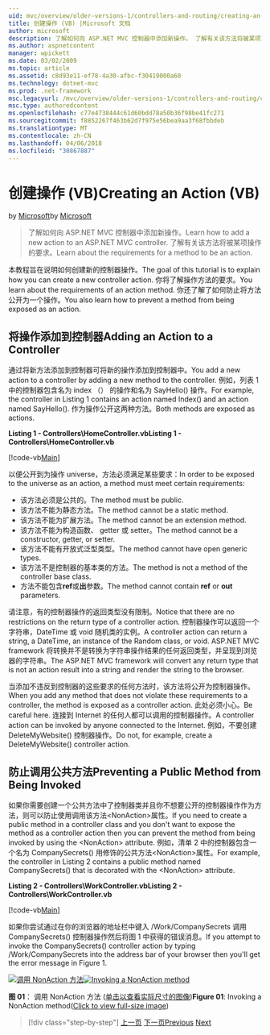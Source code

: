 ```yaml
---
uid: mvc/overview/older-versions-1/controllers-and-routing/creating-an-action-vb
title: 创建操作 (VB) |Microsoft 文档
author: microsoft
description: 了解如何向 ASP.NET MVC 控制器中添加新操作。 了解有关该方法将被某项操作的要求。
ms.author: aspnetcontent
manager: wpickett
ms.date: 03/02/2009
ms.topic: article
ms.assetid: c8d93e11-ef78-4a30-afbc-f30419000a60
ms.technology: dotnet-mvc
ms.prod: .net-framework
msc.legacyurl: /mvc/overview/older-versions-1/controllers-and-routing/creating-an-action-vb
msc.type: authoredcontent
ms.openlocfilehash: c77e4738444c61d60bdd78a50b36f98be41fc271
ms.sourcegitcommit: f8852267f463b62d7f975e56bea9aa3f68fbbdeb
ms.translationtype: MT
ms.contentlocale: zh-CN
ms.lasthandoff: 04/06/2018
ms.locfileid: "30867887"
---
```

<a name="creating-an-action-vb"></a><span data-ttu-id="9df6f-104">创建操作 (VB)</span><span class="sxs-lookup"><span data-stu-id="9df6f-104">Creating an Action (VB)</span></span>
====================
<span data-ttu-id="9df6f-105">by [Microsoft](https://github.com/microsoft)</span><span class="sxs-lookup"><span data-stu-id="9df6f-105">by [Microsoft](https://github.com/microsoft)</span></span>

> <span data-ttu-id="9df6f-106">了解如何向 ASP.NET MVC 控制器中添加新操作。</span><span class="sxs-lookup"><span data-stu-id="9df6f-106">Learn how to add a new action to an ASP.NET MVC controller.</span></span> <span data-ttu-id="9df6f-107">了解有关该方法将被某项操作的要求。</span><span class="sxs-lookup"><span data-stu-id="9df6f-107">Learn about the requirements for a method to be an action.</span></span>


<span data-ttu-id="9df6f-108">本教程旨在说明如何创建新的控制器操作。</span><span class="sxs-lookup"><span data-stu-id="9df6f-108">The goal of this tutorial is to explain how you can create a new controller action.</span></span> <span data-ttu-id="9df6f-109">你将了解操作方法的要求。</span><span class="sxs-lookup"><span data-stu-id="9df6f-109">You learn about the requirements of an action method.</span></span> <span data-ttu-id="9df6f-110">你还了解了如何防止将方法公开为一个操作。</span><span class="sxs-lookup"><span data-stu-id="9df6f-110">You also learn how to prevent a method from being exposed as an action.</span></span>

## <a name="adding-an-action-to-a-controller"></a><span data-ttu-id="9df6f-111">将操作添加到控制器</span><span class="sxs-lookup"><span data-stu-id="9df6f-111">Adding an Action to a Controller</span></span>

<span data-ttu-id="9df6f-112">通过将新方法添加到控制器可将新的操作添加到控制器中。</span><span class="sxs-lookup"><span data-stu-id="9df6f-112">You add a new action to a controller by adding a new method to the controller.</span></span> <span data-ttu-id="9df6f-113">例如，列表 1 中的控制器包含名为 index （） 的操作和名为 SayHello() 操作。</span><span class="sxs-lookup"><span data-stu-id="9df6f-113">For example, the controller in Listing 1 contains an action named Index() and an action named SayHello().</span></span> <span data-ttu-id="9df6f-114">作为操作公开这两种方法。</span><span class="sxs-lookup"><span data-stu-id="9df6f-114">Both methods are exposed as actions.</span></span>

<span data-ttu-id="9df6f-115">**Listing 1 - Controllers\HomeController.vb**</span><span class="sxs-lookup"><span data-stu-id="9df6f-115">**Listing 1 - Controllers\HomeController.vb**</span></span>

[!code-vb[Main](creating-an-action-vb/samples/sample1.vb)]

<span data-ttu-id="9df6f-116">以便公开到为操作 universe，方法必须满足某些要求：</span><span class="sxs-lookup"><span data-stu-id="9df6f-116">In order to be exposed to the universe as an action, a method must meet certain requirements:</span></span>

- <span data-ttu-id="9df6f-117">该方法必须是公共的。</span><span class="sxs-lookup"><span data-stu-id="9df6f-117">The method must be public.</span></span>
- <span data-ttu-id="9df6f-118">该方法不能为静态方法。</span><span class="sxs-lookup"><span data-stu-id="9df6f-118">The method cannot be a static method.</span></span>
- <span data-ttu-id="9df6f-119">该方法不能为扩展方法。</span><span class="sxs-lookup"><span data-stu-id="9df6f-119">The method cannot be an extension method.</span></span>
- <span data-ttu-id="9df6f-120">该方法不能为构造函数、 getter 或 setter。</span><span class="sxs-lookup"><span data-stu-id="9df6f-120">The method cannot be a constructor, getter, or setter.</span></span>
- <span data-ttu-id="9df6f-121">该方法不能有开放式泛型类型。</span><span class="sxs-lookup"><span data-stu-id="9df6f-121">The method cannot have open generic types.</span></span>
- <span data-ttu-id="9df6f-122">该方法不是控制器的基本类的方法。</span><span class="sxs-lookup"><span data-stu-id="9df6f-122">The method is not a method of the controller base class.</span></span>
- <span data-ttu-id="9df6f-123">方法不能包含**ref**或**出**参数。</span><span class="sxs-lookup"><span data-stu-id="9df6f-123">The method cannot contain **ref** or **out** parameters.</span></span>

<span data-ttu-id="9df6f-124">请注意，有的控制器操作的返回类型没有限制。</span><span class="sxs-lookup"><span data-stu-id="9df6f-124">Notice that there are no restrictions on the return type of a controller action.</span></span> <span data-ttu-id="9df6f-125">控制器操作可以返回一个字符串，DateTime 或 void 随机类的实例。</span><span class="sxs-lookup"><span data-stu-id="9df6f-125">A controller action can return a string, a DateTime, an instance of the Random class, or void.</span></span> <span data-ttu-id="9df6f-126">ASP.NET MVC framework 将转换并不是转换为字符串操作结果的任何返回类型，并呈现到浏览器的字符串。</span><span class="sxs-lookup"><span data-stu-id="9df6f-126">The ASP.NET MVC framework will convert any return type that is not an action result into a string and render the string to the browser.</span></span>

<span data-ttu-id="9df6f-127">当添加不违反到控制器的这些要求的任何方法时，该方法将公开为控制器操作。</span><span class="sxs-lookup"><span data-stu-id="9df6f-127">When you add any method that does not violate these requirements to a controller, the method is exposed as a controller action.</span></span> <span data-ttu-id="9df6f-128">此处必须小心。</span><span class="sxs-lookup"><span data-stu-id="9df6f-128">Be careful here.</span></span> <span data-ttu-id="9df6f-129">连接到 Internet 的任何人都可以调用的控制器操作。</span><span class="sxs-lookup"><span data-stu-id="9df6f-129">A controller action can be invoked by anyone connected to the Internet.</span></span> <span data-ttu-id="9df6f-130">例如，不要创建 DeleteMyWebsite() 控制器操作。</span><span class="sxs-lookup"><span data-stu-id="9df6f-130">Do not, for example, create a DeleteMyWebsite() controller action.</span></span>

## <a name="preventing-a-public-method-from-being-invoked"></a><span data-ttu-id="9df6f-131">防止调用公共方法</span><span class="sxs-lookup"><span data-stu-id="9df6f-131">Preventing a Public Method from Being Invoked</span></span>

<span data-ttu-id="9df6f-132">如果你需要创建一个公共方法中了控制器类并且你不想要公开的控制器操作作为方法，则可以防止使用调用该方法&lt;NonAction&gt;属性。</span><span class="sxs-lookup"><span data-stu-id="9df6f-132">If you need to create a public method in a controller class and you don't want to expose the method as a controller action then you can prevent the method from being invoked by using the &lt;NonAction&gt; attribute.</span></span> <span data-ttu-id="9df6f-133">例如，清单 2 中的控制器包含一个名为 CompanySecrets() 用修饰的公共方法&lt;NonAction&gt;属性。</span><span class="sxs-lookup"><span data-stu-id="9df6f-133">For example, the controller in Listing 2 contains a public method named CompanySecrets() that is decorated with the &lt;NonAction&gt; attribute.</span></span>

<span data-ttu-id="9df6f-134">**Listing 2 - Controllers\WorkController.vb**</span><span class="sxs-lookup"><span data-stu-id="9df6f-134">**Listing 2 - Controllers\WorkController.vb**</span></span>

[!code-vb[Main](creating-an-action-vb/samples/sample2.vb)]

<span data-ttu-id="9df6f-135">如果你尝试通过在你的浏览器的地址栏中键入 /Work/CompanySecrets 调用 CompanySecrets() 控制器操作然后将图 1 中获得的错误消息。</span><span class="sxs-lookup"><span data-stu-id="9df6f-135">If you attempt to invoke the CompanySecrets() controller action by typing /Work/CompanySecrets into the address bar of your browser then you'll get the error message in Figure 1.</span></span>


<span data-ttu-id="9df6f-136">[![调用 NonAction 方法](creating-an-action-vb/_static/image1.jpg)](creating-an-action-vb/_static/image1.png)</span><span class="sxs-lookup"><span data-stu-id="9df6f-136">[![Invoking a NonAction method](creating-an-action-vb/_static/image1.jpg)](creating-an-action-vb/_static/image1.png)</span></span>

<span data-ttu-id="9df6f-137">**图 01**： 调用 NonAction 方法 ([单击以查看实际尺寸的图像](creating-an-action-vb/_static/image2.png))</span><span class="sxs-lookup"><span data-stu-id="9df6f-137">**Figure 01**: Invoking a NonAction method([Click to view full-size image](creating-an-action-vb/_static/image2.png))</span></span>

> [!div class="step-by-step"]
> <span data-ttu-id="9df6f-138">[上一页](creating-a-controller-vb.md)
> [下一页](aspnet-mvc-controllers-overview-cs.md)</span><span class="sxs-lookup"><span data-stu-id="9df6f-138">[Previous](creating-a-controller-vb.md)
[Next](aspnet-mvc-controllers-overview-cs.md)</span></span>
